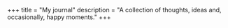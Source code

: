 +++
title = "My journal"
description = "A collection of thoughts, ideas and, occasionally, happy moments."
+++